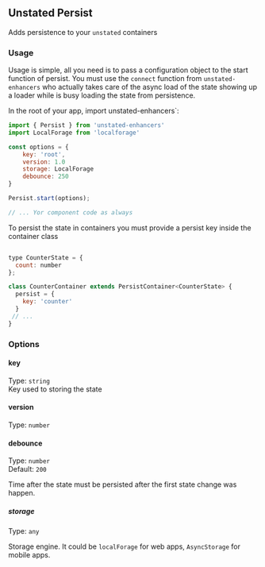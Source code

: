 ## Unstated Persist

Adds persistence to your `unstated` containers

### Usage
Usage is simple, all you need is to pass a configuration object to the start function of persist. You must use the `connect` function from `unstated-enhancers` who actually takes care of the async load of the state showing up a loader while is busy loading the state from persistence.

In the root of your app, import unstated-enhancers`:

```js
import { Persist } from 'unstated-enhancers'
import LocalForage from 'localforage'

const options = {
    key: 'root',
    version: 1.0
    storage: LocalForage
    debounce: 250
}

Persist.start(options);

// ... Yor component code as always
```

To persist the state in containers you must provide a persist key inside the container class

```js

type CounterState = {
  count: number
};

class CounterContainer extends PersistContainer<CounterState> {
  persist = {
    key: 'counter'
  }
 // ...
}
```

### Options

#### key

Type: `string`
<br>
Key used to storing the state

#### version

Type: `number`

#### debounce

Type: `number`
<br>
Default: `200`

Time after the state must be persisted after the first state change was happen.

##### storage

Type: `any`

Storage engine. It could be `localForage` for web apps, `AsyncStorage` for mobile apps.
